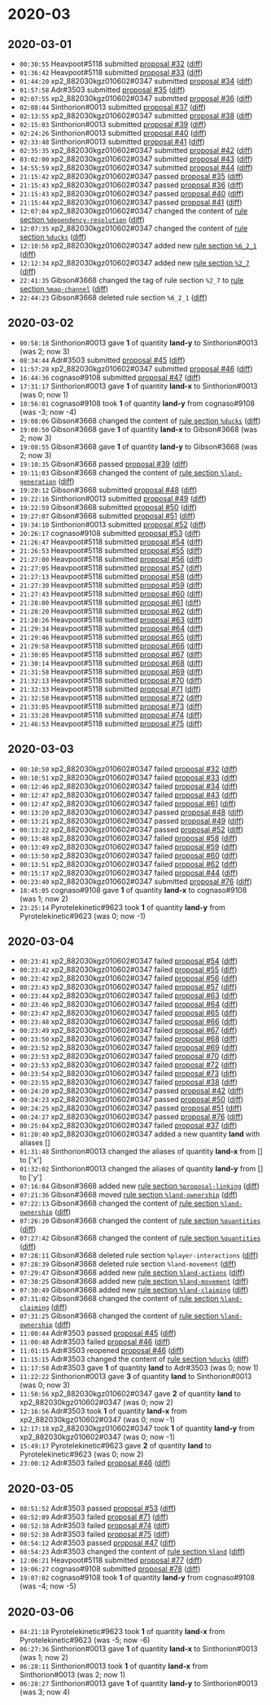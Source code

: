 # 2020-03

## 2020-03-01

* `00:30:55` Heavpoot#5118 submitted [proposal #32](../proposals.md#32) ([diff](https://github.com/Quonauts/Quonauts-7/commit/fa4d08442453f0b5351952e018dc3da8a2728680))
* `01:36:42` Heavpoot#5118 submitted [proposal #33](../proposals.md#33) ([diff](https://github.com/Quonauts/Quonauts-7/commit/0409b844bc87014dbc24efa38a1d0a1c41e9a60d))
* `01:44:20` xp2_882030kgz010602#0347 submitted [proposal #34](../proposals.md#34) ([diff](https://github.com/Quonauts/Quonauts-7/commit/1f9084e4a18c064721a0d859bbea0b021b58eceb))
* `01:57:58` Adr#3503 submitted [proposal #35](../proposals.md#35) ([diff](https://github.com/Quonauts/Quonauts-7/commit/de438866d7fb08d74ae313b2033bd8bc1fb7ad79))
* `02:07:55` xp2_882030kgz010602#0347 submitted [proposal #36](../proposals.md#36) ([diff](https://github.com/Quonauts/Quonauts-7/commit/cc3a83ddc9736d68fd6f886f25793e10bc3aa697))
* `02:08:44` Sinthorion#0013 submitted [proposal #37](../proposals.md#37) ([diff](https://github.com/Quonauts/Quonauts-7/commit/01ab2b4eda4e74a203a7c14ae8ce5bb7fa98dcae))
* `02:13:55` xp2_882030kgz010602#0347 submitted [proposal #38](../proposals.md#38) ([diff](https://github.com/Quonauts/Quonauts-7/commit/721361ef2332d1d36e7f8b7df19f9e773ac4653e))
* `02:15:03` Sinthorion#0013 submitted [proposal #39](../proposals.md#39) ([diff](https://github.com/Quonauts/Quonauts-7/commit/feba545a0a0b6cc95ba729836a139cc59c766df4))
* `02:24:26` Sinthorion#0013 submitted [proposal #40](../proposals.md#40) ([diff](https://github.com/Quonauts/Quonauts-7/commit/ccd62d471cba212e2ba88fa011eae22c23fb8e43))
* `02:33:48` Sinthorion#0013 submitted [proposal #41](../proposals.md#41) ([diff](https://github.com/Quonauts/Quonauts-7/commit/725ffdceb64be023d986d23bba3d759f0ea16186))
* `02:35:35` xp2_882030kgz010602#0347 submitted [proposal #42](../proposals.md#42) ([diff](https://github.com/Quonauts/Quonauts-7/commit/df8ac020901e65f0df62932777a9b34fc79691f3))
* `03:02:00` xp2_882030kgz010602#0347 submitted [proposal #43](../proposals.md#43) ([diff](https://github.com/Quonauts/Quonauts-7/commit/ac02bc9b9ff80c9b7d459a2b98a616edec41dd68))
* `14:55:59` xp2_882030kgz010602#0347 submitted [proposal #44](../proposals.md#44) ([diff](https://github.com/Quonauts/Quonauts-7/commit/287f41be732b429f9bb77ba65b51d59747e37391))
* `21:15:42` xp2_882030kgz010602#0347 passed [proposal #35](../proposals.md#35) ([diff](https://github.com/Quonauts/Quonauts-7/commit/8587c68868cd6316bb01c6fb531f381d4f977186))
* `21:15:43` xp2_882030kgz010602#0347 passed [proposal #36](../proposals.md#36) ([diff](https://github.com/Quonauts/Quonauts-7/commit/199fbbf24e470a50b6f68bc47250c000630cc4d1))
* `21:15:43` xp2_882030kgz010602#0347 passed [proposal #40](../proposals.md#40) ([diff](https://github.com/Quonauts/Quonauts-7/commit/5f502324b2c48de19155ae8ca0db7afc6a6c15fc))
* `21:15:44` xp2_882030kgz010602#0347 passed [proposal #41](../proposals.md#41) ([diff](https://github.com/Quonauts/Quonauts-7/commit/0297d4eb42e038adaca83a44909413e534321e91))
* `12:07:04` xp2_882030kgz010602#0347 changed the content of [rule section `%dependency-resolution`](../rules.md#dependency-resolution) ([diff](https://github.com/Quonauts/Quonauts-7/commit/7c0f7342385ed8e61c021cff0172f25abe49670d))
* `12:07:35` xp2_882030kgz010602#0347 changed the content of [rule section `%ducks`](../rules.md#ducks) ([diff](https://github.com/Quonauts/Quonauts-7/commit/d7e997ab59fa23269babc3fe43a4629dae16952d))
* `12:10:56` xp2_882030kgz010602#0347 added new [rule section `%6_2_1`](../rules.md#6_2_1) ([diff](https://github.com/Quonauts/Quonauts-7/commit/c014c699c4d7b0f9a73d18c96cafbefc1cd8e13b))
* `12:12:34` xp2_882030kgz010602#0347 added new [rule section `%2_7`](../rules.md#2_7) ([diff](https://github.com/Quonauts/Quonauts-7/commit/f25e23eed28d0720e62409ec9134d201b5e883ab))
* `22:41:35` Gibson#3668 changed the tag of rule section `%2_7` to [rule section `%map-channel`](../rules.md#map-channel) ([diff](https://github.com/Quonauts/Quonauts-7/commit/f6eb34047e1a5ddae9a8dc5c5ca883724221adda))
* `22:44:23` Gibson#3668 deleted rule section `%6_2_1` ([diff](https://github.com/Quonauts/Quonauts-7/commit/29e33a7134bf6d8a1f529f316a9baa7ae4923518))

## 2020-03-02

* `00:58:18` Sinthorion#0013 gave **1** of quantity **land-y** to Sinthorion#0013 (was 2; now 3)
* `08:34:44` Adr#3503 submitted [proposal #45](../proposals.md#45) ([diff](https://github.com/Quonauts/Quonauts-7/commit/a02eee4105c4f8eea66e19b802b975f53d61e6e4))
* `11:57:28` xp2_882030kgz010602#0347 submitted [proposal #46](../proposals.md#46) ([diff](https://github.com/Quonauts/Quonauts-7/commit/562e40f764931a810459a9dc16a54533fd8aafac))
* `16:44:36` cognaso#9108 submitted [proposal #47](../proposals.md#47) ([diff](https://github.com/Quonauts/Quonauts-7/commit/67a885008939da197593fb044bd78c53fbd3d7fa))
* `17:31:17` Sinthorion#0013 gave **1** of quantity **land-x** to Sinthorion#0013 (was 0; now 1)
* `18:56:01` cognaso#9108 took **1** of quantity **land-y** from cognaso#9108 (was -3; now -4)
* `19:08:06` Gibson#3668 changed the content of [rule section `%ducks`](../rules.md#ducks) ([diff](https://github.com/Quonauts/Quonauts-7/commit/916b4816bfba4b1716d2c7e0d39be1a09c7b6758))
* `19:08:50` Gibson#3668 gave **1** of quantity **land-x** to Gibson#3668 (was 2; now 3)
* `19:08:55` Gibson#3668 gave **1** of quantity **land-y** to Gibson#3668 (was 2; now 3)
* `19:10:35` Gibson#3668 passed [proposal #39](../proposals.md#39) ([diff](https://github.com/Quonauts/Quonauts-7/commit/aaee764af79c4e5affbe4dab4d5775c8c5a15f21))
* `19:11:03` Gibson#3668 changed the content of [rule section `%land-generation`](../rules.md#land-generation) ([diff](https://github.com/Quonauts/Quonauts-7/commit/8fac17e57dc66274bfe9f56b99a4a342b607d6d8))
* `19:20:12` Gibson#3668 submitted [proposal #48](../proposals.md#48) ([diff](https://github.com/Quonauts/Quonauts-7/commit/d0622d1cb2b023677c4248fbc4f6f4572621f2dc))
* `19:22:16` Sinthorion#0013 submitted [proposal #49](../proposals.md#49) ([diff](https://github.com/Quonauts/Quonauts-7/commit/4786412e0d56f6deb96219fdbc429b7c9d9b9c24))
* `19:22:59` Gibson#3668 submitted [proposal #50](../proposals.md#50) ([diff](https://github.com/Quonauts/Quonauts-7/commit/184739619a7c9218a288812e1625d3180b953cb1))
* `19:27:07` Gibson#3668 submitted [proposal #51](../proposals.md#51) ([diff](https://github.com/Quonauts/Quonauts-7/commit/009e43c168e6fc07c716c77fa20882d7781affd2))
* `19:34:10` Sinthorion#0013 submitted [proposal #52](../proposals.md#52) ([diff](https://github.com/Quonauts/Quonauts-7/commit/f78b8521b2d6d96fc52a9fffbebfd397dfd81022))
* `20:26:17` cognaso#9108 submitted [proposal #53](../proposals.md#53) ([diff](https://github.com/Quonauts/Quonauts-7/commit/c8ac95a399b75bee43a7fe3366481f55cdc4a265))
* `21:26:47` Heavpoot#5118 submitted [proposal #54](../proposals.md#54) ([diff](https://github.com/Quonauts/Quonauts-7/commit/d808dd4f94c6b0f181c7e412e69f2f4afc5d2eea))
* `21:26:53` Heavpoot#5118 submitted [proposal #55](../proposals.md#55) ([diff](https://github.com/Quonauts/Quonauts-7/commit/7d3ae6b9383c0f939c72d62e943ddf7c6378331d))
* `21:27:00` Heavpoot#5118 submitted [proposal #56](../proposals.md#56) ([diff](https://github.com/Quonauts/Quonauts-7/commit/c446f7238c3c42313f9700e6b87c2871d7250e34))
* `21:27:05` Heavpoot#5118 submitted [proposal #57](../proposals.md#57) ([diff](https://github.com/Quonauts/Quonauts-7/commit/8a7b5d166cb20d549115ded61fff3136b67535af))
* `21:27:13` Heavpoot#5118 submitted [proposal #58](../proposals.md#58) ([diff](https://github.com/Quonauts/Quonauts-7/commit/5421dce80786ebceeccaa604413e1b803b8ce90d))
* `21:27:30` Heavpoot#5118 submitted [proposal #59](../proposals.md#59) ([diff](https://github.com/Quonauts/Quonauts-7/commit/e57c770bc15ef2b3afe43827aa40c671ba4a73d0))
* `21:27:43` Heavpoot#5118 submitted [proposal #60](../proposals.md#60) ([diff](https://github.com/Quonauts/Quonauts-7/commit/35e1ce284e6b50230aedbf236b3f95dfb7ad53b8))
* `21:28:00` Heavpoot#5118 submitted [proposal #61](../proposals.md#61) ([diff](https://github.com/Quonauts/Quonauts-7/commit/f2a467e53da0f0aa853dc61979530cc3048f31e3))
* `21:28:20` Heavpoot#5118 submitted [proposal #62](../proposals.md#62) ([diff](https://github.com/Quonauts/Quonauts-7/commit/780886387353006fce52f6c7ddc1645392617aaa))
* `21:28:26` Heavpoot#5118 submitted [proposal #63](../proposals.md#63) ([diff](https://github.com/Quonauts/Quonauts-7/commit/0afaed9d1d2e00bbf9e9606d753c98bc70aaf646))
* `21:29:34` Heavpoot#5118 submitted [proposal #64](../proposals.md#64) ([diff](https://github.com/Quonauts/Quonauts-7/commit/2e0dbc8b76ae8316404cce37706d09cbc5b140fa))
* `21:29:46` Heavpoot#5118 submitted [proposal #65](../proposals.md#65) ([diff](https://github.com/Quonauts/Quonauts-7/commit/ad6de04db25f52c63cbe9991586968e521115aa1))
* `21:29:58` Heavpoot#5118 submitted [proposal #66](../proposals.md#66) ([diff](https://github.com/Quonauts/Quonauts-7/commit/de086c1d4593693b97e012a63ffae02999ce8d0d))
* `21:30:05` Heavpoot#5118 submitted [proposal #67](../proposals.md#67) ([diff](https://github.com/Quonauts/Quonauts-7/commit/0e91afe092fe26f7e8670c7862822b6268e4584f))
* `21:30:14` Heavpoot#5118 submitted [proposal #68](../proposals.md#68) ([diff](https://github.com/Quonauts/Quonauts-7/commit/749951ccd5d98a122aab66fc90fae7eac88d9836))
* `21:31:58` Heavpoot#5118 submitted [proposal #69](../proposals.md#69) ([diff](https://github.com/Quonauts/Quonauts-7/commit/132daccc41d184d0083c8a7a84e3bc21752e3425))
* `21:32:13` Heavpoot#5118 submitted [proposal #70](../proposals.md#70) ([diff](https://github.com/Quonauts/Quonauts-7/commit/bbef76497cb76abed4270af6064006971981e1c1))
* `21:32:33` Heavpoot#5118 submitted [proposal #71](../proposals.md#71) ([diff](https://github.com/Quonauts/Quonauts-7/commit/b9d0c9a0a44cb1e9d909b94c7dda65303337967a))
* `21:32:58` Heavpoot#5118 submitted [proposal #72](../proposals.md#72) ([diff](https://github.com/Quonauts/Quonauts-7/commit/2d95eb382be3d7a7cfeedfad13d9e08d91c4b732))
* `21:33:05` Heavpoot#5118 submitted [proposal #73](../proposals.md#73) ([diff](https://github.com/Quonauts/Quonauts-7/commit/5b41a1fd15b3ca9fdb4ffb2f37a42d57c8190a4d))
* `21:33:28` Heavpoot#5118 submitted [proposal #74](../proposals.md#74) ([diff](https://github.com/Quonauts/Quonauts-7/commit/1acea56ea15ed18abbb35d2d62a9197183dbca7d))
* `21:46:53` Heavpoot#5118 submitted [proposal #75](../proposals.md#75) ([diff](https://github.com/Quonauts/Quonauts-7/commit/d8ea40714cfae52af19243c4d806f035a60b6bd5))

## 2020-03-03

* `00:10:50` xp2_882030kgz010602#0347 failed [proposal #32](../proposals.md#32) ([diff](https://github.com/Quonauts/Quonauts-7/commit/16c9d62256f67b3f08a983d2d0284b6e19e51621))
* `00:10:51` xp2_882030kgz010602#0347 failed [proposal #33](../proposals.md#33) ([diff](https://github.com/Quonauts/Quonauts-7/commit/ff38428e34df290c6251b8d089e6a71a8173d1c7))
* `00:12:46` xp2_882030kgz010602#0347 failed [proposal #34](../proposals.md#34) ([diff](https://github.com/Quonauts/Quonauts-7/commit/8380ba5032014ac593ace309d17af3ac334d5f54))
* `00:12:47` xp2_882030kgz010602#0347 failed [proposal #43](../proposals.md#43) ([diff](https://github.com/Quonauts/Quonauts-7/commit/6b61cc0f700477b9179bda30cd24838525054389))
* `00:12:47` xp2_882030kgz010602#0347 failed [proposal #61](../proposals.md#61) ([diff](https://github.com/Quonauts/Quonauts-7/commit/7e1048268b817ecf944f5678e12e1e83dc97fa3d))
* `00:13:20` xp2_882030kgz010602#0347 passed [proposal #48](../proposals.md#48) ([diff](https://github.com/Quonauts/Quonauts-7/commit/4a0792c6bf9cbb2543f32620a2b8d6b577ec7a65))
* `00:13:21` xp2_882030kgz010602#0347 passed [proposal #49](../proposals.md#49) ([diff](https://github.com/Quonauts/Quonauts-7/commit/05ea76d23559cd7f1f75b0ef0188f2b905fc6ab8))
* `00:13:22` xp2_882030kgz010602#0347 passed [proposal #52](../proposals.md#52) ([diff](https://github.com/Quonauts/Quonauts-7/commit/5ff36d00f7d047d3f84907f1edb196a351f2c4e1))
* `00:13:48` xp2_882030kgz010602#0347 failed [proposal #58](../proposals.md#58) ([diff](https://github.com/Quonauts/Quonauts-7/commit/f2e70e8366246c70a8c078dd72d7df603f7c9dea))
* `00:13:49` xp2_882030kgz010602#0347 failed [proposal #59](../proposals.md#59) ([diff](https://github.com/Quonauts/Quonauts-7/commit/9a65b4bfeb96dd2114bbf5310d60474e9a14bc73))
* `00:13:50` xp2_882030kgz010602#0347 failed [proposal #60](../proposals.md#60) ([diff](https://github.com/Quonauts/Quonauts-7/commit/f9f0b123fda903df11cb83d995948242f10e347a))
* `00:13:51` xp2_882030kgz010602#0347 failed [proposal #62](../proposals.md#62) ([diff](https://github.com/Quonauts/Quonauts-7/commit/2b778af04d79e0c13c1c91b6f2d4c7aaeec379e2))
* `00:15:17` xp2_882030kgz010602#0347 failed [proposal #44](../proposals.md#44) ([diff](https://github.com/Quonauts/Quonauts-7/commit/b15641219dc2ca1c4ef41deac7c2f474f8d27074))
* `00:23:40` xp2_882030kgz010602#0347 submitted [proposal #76](../proposals.md#76) ([diff](https://github.com/Quonauts/Quonauts-7/commit/27e84d87077646cafb5eaca09c60aaf45eec8667))
* `18:45:05` cognaso#9108 gave **1** of quantity **land-x** to cognaso#9108 (was 1; now 2)
* `23:25:14` Pyrotelekinetic#9623 took **1** of quantity **land-y** from Pyrotelekinetic#9623 (was 0; now -1)

## 2020-03-04

* `00:23:41` xp2_882030kgz010602#0347 failed [proposal #54](../proposals.md#54) ([diff](https://github.com/Quonauts/Quonauts-7/commit/f17a829a08fef1e8fb7b89326fa17438169ce7af))
* `00:23:42` xp2_882030kgz010602#0347 failed [proposal #55](../proposals.md#55) ([diff](https://github.com/Quonauts/Quonauts-7/commit/a094440d68b1d5a2f61691c3893674a4da95bd09))
* `00:23:42` xp2_882030kgz010602#0347 failed [proposal #56](../proposals.md#56) ([diff](https://github.com/Quonauts/Quonauts-7/commit/f2ab494f8e157cf45fda71beff2c640802981df6))
* `00:23:43` xp2_882030kgz010602#0347 failed [proposal #57](../proposals.md#57) ([diff](https://github.com/Quonauts/Quonauts-7/commit/39fd49959845ff8d1a687acfe880121ea25403a5))
* `00:23:44` xp2_882030kgz010602#0347 failed [proposal #63](../proposals.md#63) ([diff](https://github.com/Quonauts/Quonauts-7/commit/6cdba2a35dc9ad152293db7277c6e463d842fe09))
* `00:23:46` xp2_882030kgz010602#0347 failed [proposal #64](../proposals.md#64) ([diff](https://github.com/Quonauts/Quonauts-7/commit/75ce700e2f029de9a3af77cd60f426fa8631fc73))
* `00:23:47` xp2_882030kgz010602#0347 failed [proposal #65](../proposals.md#65) ([diff](https://github.com/Quonauts/Quonauts-7/commit/e70498f83c0507bee8a047fe0db5bb9aafa4e3ec))
* `00:23:48` xp2_882030kgz010602#0347 failed [proposal #66](../proposals.md#66) ([diff](https://github.com/Quonauts/Quonauts-7/commit/93894b9d58dfe8a491f626daf768bbd8bb6e7c7b))
* `00:23:49` xp2_882030kgz010602#0347 failed [proposal #67](../proposals.md#67) ([diff](https://github.com/Quonauts/Quonauts-7/commit/5961d533874fd1bcadea3abfbf55c5dfd576cdcf))
* `00:23:50` xp2_882030kgz010602#0347 failed [proposal #68](../proposals.md#68) ([diff](https://github.com/Quonauts/Quonauts-7/commit/b77c632a1e0f623e98981ba6352a8693291d99a0))
* `00:23:52` xp2_882030kgz010602#0347 failed [proposal #69](../proposals.md#69) ([diff](https://github.com/Quonauts/Quonauts-7/commit/719cb9f2c254b020b6260bd55ab10c7301174628))
* `00:23:53` xp2_882030kgz010602#0347 failed [proposal #70](../proposals.md#70) ([diff](https://github.com/Quonauts/Quonauts-7/commit/1a4818fa603c37b26a8477546839fd2204768549))
* `00:23:53` xp2_882030kgz010602#0347 failed [proposal #72](../proposals.md#72) ([diff](https://github.com/Quonauts/Quonauts-7/commit/2520872e8e0580933f18c5d3e8575b579449e424))
* `00:23:54` xp2_882030kgz010602#0347 failed [proposal #73](../proposals.md#73) ([diff](https://github.com/Quonauts/Quonauts-7/commit/92bbe292d5af012f4ae501d39d8b74d975898e0c))
* `00:23:55` xp2_882030kgz010602#0347 failed [proposal #38](../proposals.md#38) ([diff](https://github.com/Quonauts/Quonauts-7/commit/0e0f3626ac38db07ebf0b3a4e44ff2bcd34fe221))
* `00:24:20` xp2_882030kgz010602#0347 passed [proposal #42](../proposals.md#42) ([diff](https://github.com/Quonauts/Quonauts-7/commit/0ef2b7bacddb5ff0476a9126438c5278fd71ab66))
* `00:24:23` xp2_882030kgz010602#0347 passed [proposal #50](../proposals.md#50) ([diff](https://github.com/Quonauts/Quonauts-7/commit/b0baa4135f0b4ab29a1604344e1de11aa1a6c6a1))
* `00:24:25` xp2_882030kgz010602#0347 passed [proposal #51](../proposals.md#51) ([diff](https://github.com/Quonauts/Quonauts-7/commit/08479292701aeffd9a24cd274e2b5530575d787a))
* `00:24:27` xp2_882030kgz010602#0347 passed [proposal #76](../proposals.md#76) ([diff](https://github.com/Quonauts/Quonauts-7/commit/54c4a99f91c64a005ff9246fa2787e5a4086e369))
* `00:25:04` xp2_882030kgz010602#0347 failed [proposal #37](../proposals.md#37) ([diff](https://github.com/Quonauts/Quonauts-7/commit/a18a90369f633b0b5c26623377d82b122d23ba9c))
* `01:20:40` xp2_882030kgz010602#0347 added a new quantity **land** with aliases []
* `01:31:48` Sinthorion#0013 changed the aliases of quantity **land-x** from [] to ['x']
* `01:32:02` Sinthorion#0013 changed the aliases of quantity **land-y** from [] to ['y']
* `07:16:04` Gibson#3668 added new [rule section `%proposal-linking`](../rules.md#proposal-linking) ([diff](https://github.com/Quonauts/Quonauts-7/commit/f389533fc17675aa145e571fbe509bda7ab42b6e))
* `07:21:36` Gibson#3668 moved [rule section `%land-ownership`](../rules.md#land-ownership) ([diff](https://github.com/Quonauts/Quonauts-7/commit/2a42aacab13e73155e668aac3c577bc1f0b0d550))
* `07:22:13` Gibson#3668 changed the content of [rule section `%land-ownership`](../rules.md#land-ownership) ([diff](https://github.com/Quonauts/Quonauts-7/commit/4af28962f686520af2abbf5ffb452105f5b6856f))
* `07:26:20` Gibson#3668 changed the content of [rule section `%quantities`](../rules.md#quantities) ([diff](https://github.com/Quonauts/Quonauts-7/commit/87662dace81362bf8872d04e11a6aaa1598cc4d1))
* `07:27:42` Gibson#3668 changed the content of [rule section `%quantities`](../rules.md#quantities) ([diff](https://github.com/Quonauts/Quonauts-7/commit/7e175e78b2df590e1de449a28ba13861fd8ebd51))
* `07:28:11` Gibson#3668 deleted rule section `%player-interactions` ([diff](https://github.com/Quonauts/Quonauts-7/commit/664c68c570e976f1f02e891717035f5d75c6e202))
* `07:28:39` Gibson#3668 deleted rule section `%land-movement` ([diff](https://github.com/Quonauts/Quonauts-7/commit/6dc4829d9c8bcb67eeeb68287abeecb942ed170b))
* `07:29:47` Gibson#3668 added new [rule section `%land-actions`](../rules.md#land-actions) ([diff](https://github.com/Quonauts/Quonauts-7/commit/23219a6612e99b9e4fa163a348782c6918fea47d))
* `07:30:25` Gibson#3668 added new [rule section `%land-movement`](../rules.md#land-movement) ([diff](https://github.com/Quonauts/Quonauts-7/commit/f43710617be8e7d51040e83cb0cfec7e9ecc7685))
* `07:30:49` Gibson#3668 added new [rule section `%land-claiming`](../rules.md#land-claiming) ([diff](https://github.com/Quonauts/Quonauts-7/commit/ad48edb2a0e96c6d5e3a5563d547b4abbcf40896))
* `07:31:02` Gibson#3668 changed the content of [rule section `%land-claiming`](../rules.md#land-claiming) ([diff](https://github.com/Quonauts/Quonauts-7/commit/1d34a835359f7284c4097bcbc8cfdabfa40d0462))
* `07:31:25` Gibson#3668 changed the content of [rule section `%land-ownership`](../rules.md#land-ownership) ([diff](https://github.com/Quonauts/Quonauts-7/commit/43b73ed16ccac48cbede3c61ce51a6578c0f4a48))
* `11:00:44` Adr#3503 passed [proposal #45](../proposals.md#45) ([diff](https://github.com/Quonauts/Quonauts-7/commit/cf2a81d60bb2126cad1cdd175d616e72ceded266))
* `11:00:48` Adr#3503 failed [proposal #46](../proposals.md#46) ([diff](https://github.com/Quonauts/Quonauts-7/commit/5d7b3ff69da46637c37b290ca125e869a41487d8))
* `11:01:15` Adr#3503 reopened [proposal #46](../proposals.md#46) ([diff](https://github.com/Quonauts/Quonauts-7/commit/f49675277ff53dac9ee65357413293c8ed966fe2))
* `11:15:15` Adr#3503 changed the content of [rule section `%ducks`](../rules.md#ducks) ([diff](https://github.com/Quonauts/Quonauts-7/commit/fe99814ab883fe65f935cd978448aeb0925d2112))
* `11:17:58` Adr#3503 gave **1** of quantity **land** to Adr#3503 (was 0; now 1)
* `11:22:22` Sinthorion#0013 gave **3** of quantity **land** to Sinthorion#0013 (was 0; now 3)
* `11:50:56` xp2_882030kgz010602#0347 gave **2** of quantity **land** to xp2_882030kgz010602#0347 (was 0; now 2)
* `12:16:56` Adr#3503 took **1** of quantity **land-x** from xp2_882030kgz010602#0347 (was 0; now -1)
* `12:17:18` xp2_882030kgz010602#0347 took **1** of quantity **land-y** from xp2_882030kgz010602#0347 (was 0; now -1)
* `15:49:17` Pyrotelekinetic#9623 gave **2** of quantity **land** to Pyrotelekinetic#9623 (was 0; now 2)
* `23:00:12` Adr#3503 failed [proposal #46](../proposals.md#46) ([diff](https://github.com/Quonauts/Quonauts-7/commit/89faee1a3cca262ee2cb43b1bd12a9167fece4b3))

## 2020-03-05

* `08:51:52` Adr#3503 passed [proposal #53](../proposals.md#53) ([diff](https://github.com/Quonauts/Quonauts-7/commit/64cedb46f555f9391c7a611281f1c151d109a86a))
* `08:52:09` Adr#3503 failed [proposal #71](../proposals.md#71) ([diff](https://github.com/Quonauts/Quonauts-7/commit/2fabad7a93dcb89dd6d177329e5cc3b1471c06ed))
* `08:52:38` Adr#3503 failed [proposal #74](../proposals.md#74) ([diff](https://github.com/Quonauts/Quonauts-7/commit/9062efc1a90d0d714bfbd7c277a68028b9d162ab))
* `08:52:38` Adr#3503 failed [proposal #75](../proposals.md#75) ([diff](https://github.com/Quonauts/Quonauts-7/commit/400190709cc6c83a9ba4f829c5b2c9f40a9dbdbf))
* `08:54:12` Adr#3503 passed [proposal #47](../proposals.md#47) ([diff](https://github.com/Quonauts/Quonauts-7/commit/92dcf88664cb36528472f32be0d3599da0760b95))
* `08:54:23` Adr#3503 changed the content of [rule section `%land`](../rules.md#land) ([diff](https://github.com/Quonauts/Quonauts-7/commit/96ba29976d2816fbff6fe47032bd1de179b54e53))
* `12:06:21` Heavpoot#5118 submitted [proposal #77](../proposals.md#77) ([diff](https://github.com/Quonauts/Quonauts-7/commit/1598fea90fdd0ae847d0a760724053760395b1a1))
* `19:06:27` cognaso#9108 submitted [proposal #78](../proposals.md#78) ([diff](https://github.com/Quonauts/Quonauts-7/commit/0aa32f5cdaa8c677c0f47e9e25a287e22decba4f))
* `19:07:02` cognaso#9108 took **1** of quantity **land-y** from cognaso#9108 (was -4; now -5)

## 2020-03-06

* `04:21:18` Pyrotelekinetic#9623 took **1** of quantity **land-x** from Pyrotelekinetic#9623 (was -5; now -6)
* `06:27:36` Sinthorion#0013 gave **1** of quantity **land-x** to Sinthorion#0013 (was 1; now 2)
* `06:28:11` Sinthorion#0013 took **1** of quantity **land-x** from Sinthorion#0013 (was 2; now 1)
* `06:28:27` Sinthorion#0013 gave **1** of quantity **land-y** to Sinthorion#0013 (was 3; now 4)
